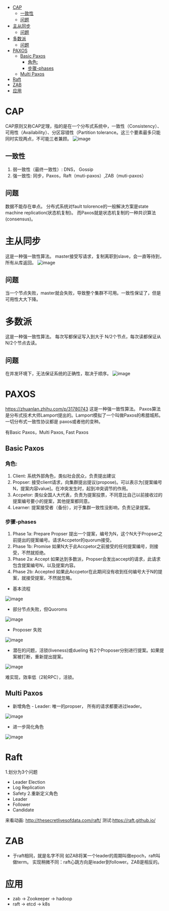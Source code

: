 - [CAP](#cap)
  * [一致性](#一致性)
  * [问题](#问题)
- [主从同步](#主从同步)
  * [问题](#问题1)
- [多数派](#多数派)
  * [问题](#问题)
- [PAXOS](#paxos)
  * [Basic Paxos](#basic-paxos)
    + [角色:](#角色)
    + [步骤-phases](#步骤-phases)
  * [Multi Paxos](#multi-paxos)
- [Raft](#raft)
- [ZAB](#zab)
- [应用](#应用)

# CAP
CAP原则又称CAP定理，指的是在一个分布式系统中，一致性（Consistency）、可用性（Availability）、分区容错性（Partition tolerance。这三个要素最多只能同时实现两点，不可能三者兼顾。
![image](./images/cap.jpeg)

## 一致性
1. 弱一致性（最终一致性）: DNS， Gossip
2. 强一致性: 同步，Paxos，Raft（muti-paxos）,ZAB（muti-paxos）

## 问题
数据不能存在单点。
分布式系统对fault tolorence的一般解决方案是state machine replication(状态机复制)。
而Paxos就是状态机复制的一种共识算法(consensus)。

# 主从同步
这是一种强一致性算法。
master接受写请求，复制离职到slave，会一直等待到，所有从库返回。
![image](./images/copy.png)

## 问题
当一个节点失败，master就会失败，导致整个集群不可用。一致性保证了，但是可用性大大下降。

# 多数派
这是一种强一致性算法。
每次写都保证写入到大于 N/2个节点，每次读都保证从N/2个节点去读。
## 问题
在并发环境下，无法保证系统的正确性，取决于顺序。
![image](./images/multi.png)

# PAXOS
https://zhuanlan.zhihu.com/p/31780743
这是一种强一致性算法。
Paxos算法是分布式技术大师Lamport提出的。Lamport模拟了一个叫做Paxos的希腊城邦。
一切分布式一致性协议都是 paxos或者他的变种。

有Basic Paxos，Multi Paxos, Fast Paxos
## Basic Paxos
### 角色:
1. Client: 系统外部角色，类似社会民众，负责提出建议
2. Propser: 接受client请求，向集群提出提议(propose)。可以表示为[提案编号N，提案内容value]。在冲突发生时，起到冲突调节的作用。
3. Accpetor: 类似全国人大代表，负责为提案投票，不同意比自己以前接收过的提案编号要小的提案，其他提案都同意。
4. Learner: 提案接受者（备份），对于集群一致性没影响，负责记录提案。

### 步骤-phases
1. Phase 1a: Prepare
Propser 提出一个提案，编号为N，这个N大于Propser之前提出的提案编号。请求Accpetor的quorum接受。
2. Phase 1b: Promise
如果N大于此Accpetor之前接受的任何提案编号，则接受，不然就拒绝。
3. Phase 2a: Accept
如果达到多数派，Propser会发出accept的请求，此请求包含提案编号N，以及提案内容。
4. Phase 2b: Accepted
如果此Accpetor在此期间没有收到任何编号大于N的提案，就接受提案，不然就忽略。

* 基本流程

![image](./images/basic1.png)
* 部分节点失败，但Quoroms

![image](./images/basic2.png)
* Proposer 失败

![image](./images/basic3.png)
* 潜在的问题，活锁(liveness)或dueling
有2个Proposer分别进行提案。如果提案被打断，重新提出提案。

![image](./images/liveness.png)

难实现，效率低（2轮RPC），活锁。

## Multi Paxos
* 新增角色 - Leader: 唯一的propser， 所有的请求都要进过leader。

![image](./images/multi-paxos.png)

* 进一步简化角色

![image](./images/multi2.png)

# Raft
1.划分为3个问题
* Leader Election
* Log Replication
* Safety
2.重新定义角色
* Leader
* Follower
* Candidate
 
 来看动画: http://thesecretlivesofdata.com/raft/
 测试:https://raft.github.io/


# ZAB
* 于raft相同，就是名字不同
如ZAB将某一个leader的周期叫做epoch，raft叫做term。
实现稍微不同：raft心跳方向是leader到follower。ZAB是相反的。
# 应用
* zab -> Zookeeper -> hadoop
* raft -> etcd -> k8s